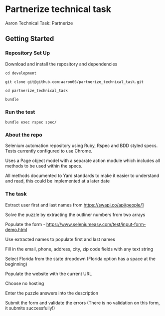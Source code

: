 # Partnerize technical task
Aaron Technical Task: Partnerize

## Getting Started

### Repository Set Up

Download and install the repository and dependencies

`cd development`

`git clone git@github.com:aaron66/partnerize_technical_task.git`

`cd partnerize_technical_task`

`bundle`

### Run the test

`bundle exec rspec spec/`

### About the repo

Selenium automation repository using Ruby, Rspec and BDD styled specs.  Tests currently configured to use Chrome.

Uses a Page object model with a separate action module which includes all methods to be used within the specs.

All methods documented to Yard standards to make it easier to understand and read, this could be implemented at a later date

### The task

Extract user first and last names from https://swapi.co/api/people/1 

  

Solve the puzzle by extracting the outliner numbers from two arrays 

  

Populate the form - https://www.seleniumeasy.com/test/input-form-demo.html 

  

Use extracted names to populate first and last names 

  

Fill in the email, phone, address, city, zip code fields with any text string 

  

Select Florida from the state dropdown (Florida option has a space at the beginning) 

  

Populate the website with the current URL 

  

Choose no hosting 

  

Enter the puzzle answers into the description 

  

Submit the form and validate the errors (There is no validation on this form, it submits successfully!) 
